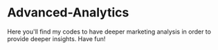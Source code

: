 # Advanced-Analytics
Here you'll find my codes to have deeper marketing analysis in order to provide deeper insights. Have fun!

